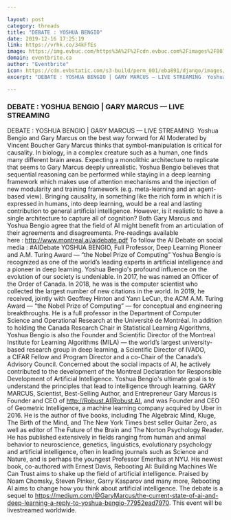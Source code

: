 ```yaml
---

layout: post
category: threads
title: "DEBATE : YOSHUA BENGIO"
date: 2019-12-16 17:25:19
link: https://vrhk.co/34kFfEs
image: https://img.evbuc.com/https%3A%2F%2Fcdn.evbuc.com%2Fimages%2F80721165%2F206891209266%2F1%2Foriginal.20191110-205725?w=1000&auto=format%2Ccompress&q=75&sharp=10&rect=0%2C0%2C2560%2C1280&s=d8623bda107ffdf88dfe899d096bb99c
domain: eventbrite.ca
author: "Eventbrite"
icon: https://cdn.evbstatic.com/s3-build/perm_001/eba891/django/images/touch_icons/apple-touch-icon-180x180.png
excerpt: "DEBATE : YOSHUA BENGIO | GARY MARCUS — LIVE STREAMING  Yoshua Bengio and Gary Marcus on the best way forward for AI Moderated by Vincent Boucher Gary Marcus thinks that symbol-manipulation is critical for causality. In biology, in a complex creature such as a human, one finds many different brain areas. Expecting a monolithic architecture to replicate that seems to Gary Marcus deeply unrealistic. Yoshua Bengio believes that sequential reasoning can be performed while staying in a deep learning framework which makes use of attention mechanisms and the injection of new modularity and training framework (e.g. meta-learning and an agent-based view). Bringing causality, in something like the rich form in which it is expressed in humans, into deep learning, would be a real and lasting contribution to general artificial intelligence. However, is it realistic to have a single architecture to capture all of cognition? Both Gary Marcus and Yoshua Bengio agree that the field of AI might benefit from an articulation of their agreements and disagreements. Pre-readings available here : <http://www.montreal.ai/aidebate.pdf> To follow the AI Debate on social media : #AIDebate YOSHUA BENGIO, Full Professor, Deep Learning Pioneer and A.M. Turing Award — “the Nobel Prize of Computing” Yoshua Bengio is recognized as one of the world’s leading experts in artificial intelligence and a pioneer in deep learning. Yoshua Bengio's profound influence on the evolution of our society is undeniable. In 2017, he was named an Officer of the Order of Canada. In 2018, he was is the computer scientist who collected the largest number of new citations in the world. In 2019, he received, jointly with Geoffrey Hinton and Yann LeCun, the ACM A.M. Turing Award — “the Nobel Prize of Computing” — for conceptual and engineering breakthroughs. He is a full professor in the Department of Computer Science and Operational Research at the Université de Montréal. In addition to holding the Canada Research Chair in Statistical Learning Algorithms, Yoshua Bengio is also the Founder and Scientific Director of the Montreal Institute for Learning Algorithms (MILA) — the world’s largest university-based research group in deep learning, a Scientific Director of IVADO, a CIFAR Fellow and Program Director and a co-Chair of the Canada’s Advisory Council. Concerned about the social impacts of AI, he actively contributed to the development of the Montreal Declaration for Responsible Development of Artificial Intelligence. Yoshua Bengio's ultimate goal is to understand the principles that lead to intelligence through learning. GARY MARCUS, Scientist, Best-Selling Author, and Entrepreneur Gary Marcus is Founder and CEO of <http://Robust.AI|Robust.AI>, and was Founder and CEO of Geometric Intelligence, a machine learning company acquired by Uber in 2016. He is the author of five books, including The Algebraic Mind, Kluge, The Birth of the Mind, and The New York Times best seller Guitar Zero, as well as editor of The Future of the Brain and The Norton Psychology Reader. He has published extensively in fields ranging from human and animal behavior to neuroscience, genetics, linguistics, evolutionary psychology and artificial intelligence, often in leading journals such as Science and Nature, and is perhaps the youngest Professor Emeritus at NYU. His newest book, co-authored with Ernest Davis, Rebooting AI: Building Machines We Can Trust aims to shake up the field of artificial intelligence. Praised by Noam Chomsky, Steven Pinker, Garry Kasparov and many more, Rebooting AI aims to change how you think about artificial intelligence. The debate is a sequel to <https://medium.com/@GaryMarcus/the-current-state-of-ai-and-deep-learning-a-reply-to-yoshua-bengio-77952ead7970>. This event will be livestreamed worldwide."

---
```


### DEBATE : YOSHUA BENGIO | GARY MARCUS — LIVE STREAMING

DEBATE : YOSHUA BENGIO | GARY MARCUS — LIVE STREAMING  Yoshua Bengio and Gary Marcus on the best way forward for AI Moderated by Vincent Boucher Gary Marcus thinks that symbol-manipulation is critical for causality. In biology, in a complex creature such as a human, one finds many different brain areas. Expecting a monolithic architecture to replicate that seems to Gary Marcus deeply unrealistic. Yoshua Bengio believes that sequential reasoning can be performed while staying in a deep learning framework which makes use of attention mechanisms and the injection of new modularity and training framework (e.g. meta-learning and an agent-based view). Bringing causality, in something like the rich form in which it is expressed in humans, into deep learning, would be a real and lasting contribution to general artificial intelligence. However, is it realistic to have a single architecture to capture all of cognition? Both Gary Marcus and Yoshua Bengio agree that the field of AI might benefit from an articulation of their agreements and disagreements. Pre-readings available here : <http://www.montreal.ai/aidebate.pdf> To follow the AI Debate on social media : #AIDebate YOSHUA BENGIO, Full Professor, Deep Learning Pioneer and A.M. Turing Award — “the Nobel Prize of Computing” Yoshua Bengio is recognized as one of the world’s leading experts in artificial intelligence and a pioneer in deep learning. Yoshua Bengio's profound influence on the evolution of our society is undeniable. In 2017, he was named an Officer of the Order of Canada. In 2018, he was is the computer scientist who collected the largest number of new citations in the world. In 2019, he received, jointly with Geoffrey Hinton and Yann LeCun, the ACM A.M. Turing Award — “the Nobel Prize of Computing” — for conceptual and engineering breakthroughs. He is a full professor in the Department of Computer Science and Operational Research at the Université de Montréal. In addition to holding the Canada Research Chair in Statistical Learning Algorithms, Yoshua Bengio is also the Founder and Scientific Director of the Montreal Institute for Learning Algorithms (MILA) — the world’s largest university-based research group in deep learning, a Scientific Director of IVADO, a CIFAR Fellow and Program Director and a co-Chair of the Canada’s Advisory Council. Concerned about the social impacts of AI, he actively contributed to the development of the Montreal Declaration for Responsible Development of Artificial Intelligence. Yoshua Bengio's ultimate goal is to understand the principles that lead to intelligence through learning. GARY MARCUS, Scientist, Best-Selling Author, and Entrepreneur Gary Marcus is Founder and CEO of <http://Robust.AI|Robust.AI>, and was Founder and CEO of Geometric Intelligence, a machine learning company acquired by Uber in 2016. He is the author of five books, including The Algebraic Mind, Kluge, The Birth of the Mind, and The New York Times best seller Guitar Zero, as well as editor of The Future of the Brain and The Norton Psychology Reader. He has published extensively in fields ranging from human and animal behavior to neuroscience, genetics, linguistics, evolutionary psychology and artificial intelligence, often in leading journals such as Science and Nature, and is perhaps the youngest Professor Emeritus at NYU. His newest book, co-authored with Ernest Davis, Rebooting AI: Building Machines We Can Trust aims to shake up the field of artificial intelligence. Praised by Noam Chomsky, Steven Pinker, Garry Kasparov and many more, Rebooting AI aims to change how you think about artificial intelligence. The debate is a sequel to <https://medium.com/@GaryMarcus/the-current-state-of-ai-and-deep-learning-a-reply-to-yoshua-bengio-77952ead7970>. This event will be livestreamed worldwide.